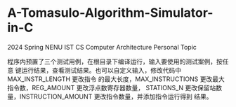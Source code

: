 # A-Tomasulo-Algorithm-Simulator-in-C
2024 Spring NENU IST CS Computer Architecture Personal Topic

程序内预置了三个测试用例，在根目录下编译运行，输入要使用的测试案例，按任意
键运行结果，查看测试结果。也可以自定义输入，修改代码中 MAX_INSTR_LENGTH 更改指令
的最大长度，MAX_INSTRUCTIONS 更改最大指令数，REG_AMOUNT 更改浮点数寄存器数量，
STATIONS_N 更改保留站数量，INSTRUCTION_AMOUNT 更改指令数量，并添加指令运行得到
结果。
